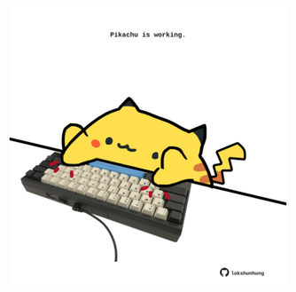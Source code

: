 <!-- built at 22/08/2021, 12:04:16 UTC -->
<p align="center">
  <img width="500" height="500" src="./ReadmeImage.svg">
</p>
